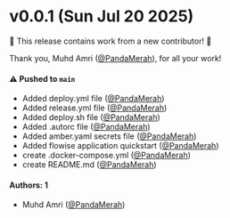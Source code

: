 # v0.0.1 (Sun Jul 20 2025)

:tada: This release contains work from a new contributor! :tada:

Thank you, Muhd Amri ([@PandaMerah](https://github.com/PandaMerah)), for all your work!

#### ⚠️ Pushed to `main`

- Added deploy.yml file ([@PandaMerah](https://github.com/PandaMerah))
- Added release.yml file ([@PandaMerah](https://github.com/PandaMerah))
- Added deploy.sh file ([@PandaMerah](https://github.com/PandaMerah))
- Added .autorc file ([@PandaMerah](https://github.com/PandaMerah))
- Added amber.yaml secrets file ([@PandaMerah](https://github.com/PandaMerah))
- Added flowise application quickstart ([@PandaMerah](https://github.com/PandaMerah))
- create .docker-compose.yml ([@PandaMerah](https://github.com/PandaMerah))
- create README.md ([@PandaMerah](https://github.com/PandaMerah))

#### Authors: 1

- Muhd Amri ([@PandaMerah](https://github.com/PandaMerah))
